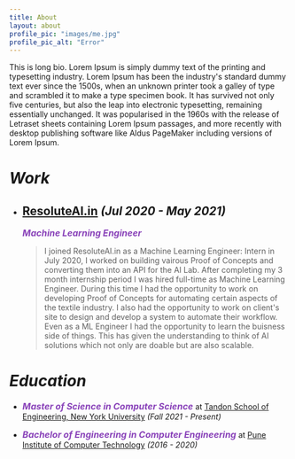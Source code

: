 ```yaml
---
title: About
layout: about
profile_pic: "images/me.jpg"
profile_pic_alt: "Error"
---
```


This is long bio.
Lorem Ipsum is simply dummy text of the printing and typesetting industry. Lorem Ipsum has been the industry's standard dummy text ever since the 1500s, when an unknown printer took a galley of type and scrambled it to make a type specimen book. It has survived not only five centuries, but also the leap into electronic typesetting, remaining essentially unchanged. It was popularised in the 1960s with the release of Letraset sheets containing Lorem Ipsum passages, and more recently with desktop publishing software like Aldus PageMaker including versions of Lorem Ipsum.

# ***Work***

- ## <a href="https://resoluteai.in/" target="_blank">ResoluteAI.in</a> _(Jul 2020 - May 2021)_
    _<b style='font-size:16px; color:#8942b9;'>Machine Learning Engineer</b>_

    > I joined ResoluteAI.in as a Machine Learning Engineer: Intern in July 2020, I worked on building vairous Proof of Concepts and converting them into an API for  the AI Lab. After completing my 3 month internship period I was hired full-time as Machine Learning Engineer. During this time I had the opportunity to work on developing Proof of Concepts for automating certain aspects of the textile industry. I also had the opportunity to work on client's site to design and develop a system to automate their workflow. Even as a ML Engineer I had the opportunity to learn the buisness side of things. This has given the understanding to think of AI solutions which not only are doable but are also scalable.

# ***Education***

- _<b style='font-size:16px; color:#8942b9;'>Master of Science in Computer Science</b>_ at <a href="https://engineering.nyu.edu" target="_blank">Tandon School of Engineering, New York University</a> _(Fall 2021 - Present)_

- _<b style='font-size:16px; color:#8942b9;'>Bachelor of Engineering in Computer Engineering</b>_ at <a href="https://pict.edu" target="_blank">Pune Institute of Computer Technology</a> _(2016 - 2020)_
    
